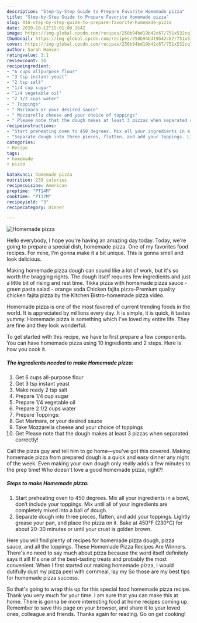 ```yaml
---
description: "Step-by-Step Guide to Prepare Favorite Homemade pizza"
title: "Step-by-Step Guide to Prepare Favorite Homemade pizza"
slug: 416-step-by-step-guide-to-prepare-favorite-homemade-pizza
date: 2020-10-12T15:01:08.364Z
image: https://img-global.cpcdn.com/recipes/250b94bd19b42c67/751x532cq70/homemade-pizza-recipe-main-photo.jpg
thumbnail: https://img-global.cpcdn.com/recipes/250b94bd19b42c67/751x532cq70/homemade-pizza-recipe-main-photo.jpg
cover: https://img-global.cpcdn.com/recipes/250b94bd19b42c67/751x532cq70/homemade-pizza-recipe-main-photo.jpg
author: Sarah Hansen
ratingvalue: 3.1
reviewcount: 14
recipeingredient:
- "6 cups allpurpose flour"
- "3 tsp instant yeast"
- "2 tsp salt"
- "1/4 cup sugar"
- "1/4 vegetable oil"
- "2 1/2 cups water"
- " Toppings"
- " Marinara or your desired sauce"
- " Mozzarella cheese and your choice of toppings"
- " Please note that the dough makes at least 3 pizzas when separated correctly"
recipeinstructions:
- "Start preheating oven to 450 degrees. Mix all your ingredients in a bowl, don’t include your toppings. Mix until all of your ingredients are completely mixed into a ball of dough."
- "Separate dough into three pieces, flatten, and add your toppings. Lightly grease your pan, and place the pizza on it. Bake at 450°F (230°C) for about 20-30 minutes or until your crust is golden brown."
categories:
- Recipe
tags:
- homemade
- pizza

katakunci: homemade pizza 
nutrition: 239 calories
recipecuisine: American
preptime: "PT14M"
cooktime: "PT37M"
recipeyield: "3"
recipecategory: Dinner

---
```



![Homemade pizza](https://img-global.cpcdn.com/recipes/250b94bd19b42c67/751x532cq70/homemade-pizza-recipe-main-photo.jpg)

Hello everybody, I hope you're having an amazing day today. Today, we're going to prepare a special dish, homemade pizza. One of my favorites food recipes. For mine, I'm gonna make it a bit unique. This is gonna smell and look delicious.

Making homemade pizza dough can sound like a lot of work, but it&#39;s so worth the bragging rights. The dough itself requires few ingredients and just a little bit of rising and rest time. Tikka pizza with homemade pizza sauce - green pasta salad - orange soda Chicken fajita pizza-Premium quality chicken fajita pizza by the Kitchen Bistro-homemade pizza video.

Homemade pizza is one of the most favored of current trending foods in the world. It is appreciated by millions every day. It is simple, it is quick, it tastes yummy. Homemade pizza is something which I've loved my entire life. They are fine and they look wonderful.


To get started with this recipe, we have to first prepare a few components. You can have homemade pizza using 10 ingredients and 2 steps. Here is how you cook it.

<!--inarticleads1-->

##### The ingredients needed to make Homemade pizza:

1. Get 6 cups all-purpose flour
1. Get 3 tsp instant yeast
1. Make ready 2 tsp salt
1. Prepare 1/4 cup sugar
1. Prepare 1/4 vegetable oil
1. Prepare 2 1/2 cups water
1. Prepare  Toppings:
1. Get  Marinara, or your desired sauce
1. Take  Mozzarella cheese and your choice of toppings
1. Get  Please note that the dough makes at least 3 pizzas when separated correctly!


Call the pizza guy and tell him to go home—you&#39;ve got this covered. Making homemade pizza from prepared dough is a quick and easy dinner any night of the week. Even making your own dough only really adds a few minutes to the prep time! Who doesn&#39;t love a good homemade pizza, right?! 

<!--inarticleads2-->

##### Steps to make Homemade pizza:

1. Start preheating oven to 450 degrees. Mix all your ingredients in a bowl, don’t include your toppings. Mix until all of your ingredients are completely mixed into a ball of dough.
1. Separate dough into three pieces, flatten, and add your toppings. Lightly grease your pan, and place the pizza on it. Bake at 450°F (230°C) for about 20-30 minutes or until your crust is golden brown.


Here you will find plenty of recipes for homemade pizza dough, pizza sauce, and all the toppings. These Homemade Pizza Recipes Are Winners. There&#39;s no need to say much about pizza because the word itself definitely says it all! It&#39;s one of the best-tasting treats and probably the most convenient. When I first started out making homemade pizza, I would dutifully dust my pizza peel with cornmeal, lay my So those are my best tips for homemade pizza success. 

So that's going to wrap this up for this special food homemade pizza recipe. Thank you very much for your time. I am sure that you can make this at home. There is gonna be more interesting food at home recipes coming up. Remember to save this page on your browser, and share it to your loved ones, colleague and friends. Thanks again for reading. Go on get cooking!
